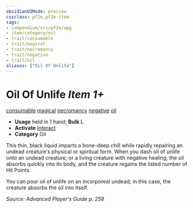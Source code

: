 ```yaml
---
obsidianUIMode: preview
cssclass: pf2e,pf2e-item
tags:
- compendium/src/pf2e/apg
- item/category/oil
- trait/consumable
- trait/magical
- trait/necromancy
- trait/negative
- trait/oil
aliases: ["Oil Of Unlife"]
---
```

# Oil Of Unlife *Item 1+*  
[consumable](rules/traits/consumable.md "Consumable Item Trait")  [magical](rules/traits/magical.md "Magical Item Trait")  [necromancy](rules/traits/necromancy.md "Necromancy School Trait")  [negative](rules/traits/negative.md "Negative Energy & Element Trait")  [oil](rules/traits/oil.md "Oil Item Trait")  

- **Usage** held in 1 hand; **Bulk** L
- **Activate** [Interact](rules/actions/interact.md)
- **Category** Oil

This thin, black liquid imparts a bone-deep chill while rapidly repairing an undead creature's physical or spiritual form. When you dash oil of unlife onto an undead creature, or a living creature with negative healing, the oil absorbs quickly into its body, and the creature regains the listed number of Hit Points.

You can pour oil of unlife on an incorporeal undead; in this case, the creature absorbs the oil into itself.

*Source: Advanced Player's Guide p. 258*